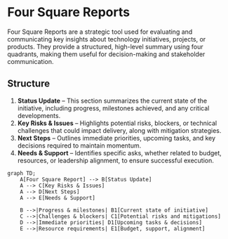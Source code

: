 # Four Square Reports

Four Square Reports are a strategic tool used for evaluating and communicating key insights about technology initiatives, projects, or products. They provide a structured, high-level summary using four quadrants, making them useful for decision-making and stakeholder communication.

## Structure

1. **Status Update** – This section summarizes the current state of the initiative, including progress, milestones achieved, and any critical developments.
2. **Key Risks & Issues** – Highlights potential risks, blockers, or technical challenges that could impact delivery, along with mitigation strategies.
3. **Next Steps** – Outlines immediate priorities, upcoming tasks, and key decisions required to maintain momentum.
4. **Needs & Support** – Identifies specific asks, whether related to budget, resources, or leadership alignment, to ensure successful execution.

```mermaid
graph TD;
    A[Four Square Report] --> B[Status Update]
    A --> C[Key Risks & Issues]
    A --> D[Next Steps]
    A --> E[Needs & Support]

    B -->|Progress & milestones| B1[Current state of initiative]
    C -->|Challenges & blockers| C1[Potential risks and mitigations]
    D -->|Immediate priorities| D1[Upcoming tasks & decisions]
    E -->|Resource requirements| E1[Budget, support, alignment]
```
